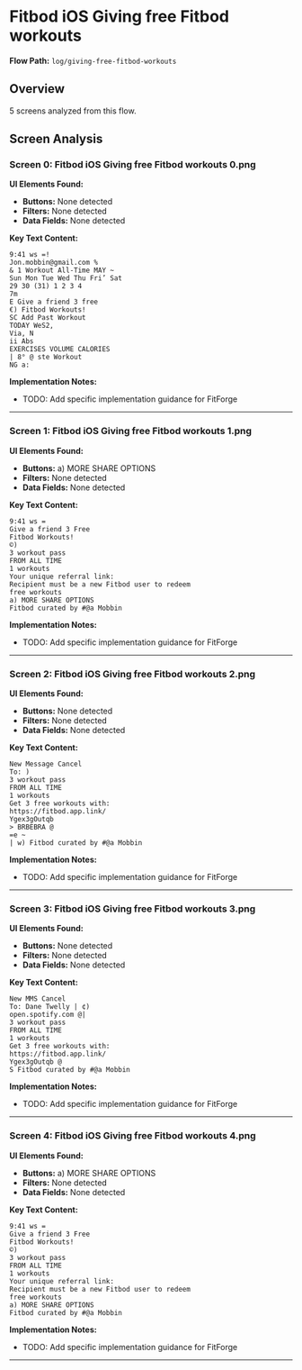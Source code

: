 # Fitbod iOS Giving free Fitbod workouts

**Flow Path:** `log/giving-free-fitbod-workouts`

## Overview
5 screens analyzed from this flow.

## Screen Analysis

### Screen 0: Fitbod iOS Giving free Fitbod workouts 0.png

**UI Elements Found:**
- **Buttons:** None detected
- **Filters:** None detected  
- **Data Fields:** None detected

**Key Text Content:**
```
9:41 ws =!
Jon.mobbin@gmail.com %
& 1 Workout All-Time MAY ~
Sun Mon Tue Wed Thu Fri’ Sat
29 30 (31) 1 2 3 4
7m
E Give a friend 3 free
€) Fitbod Workouts!
SC Add Past Workout
TODAY WeS2,
Via, N
ii Abs
EXERCISES VOLUME CALORIES
| 8° @ ste Workout
NG a:
```

**Implementation Notes:**
- TODO: Add specific implementation guidance for FitForge

---

### Screen 1: Fitbod iOS Giving free Fitbod workouts 1.png

**UI Elements Found:**
- **Buttons:** a) MORE SHARE OPTIONS
- **Filters:** None detected  
- **Data Fields:** None detected

**Key Text Content:**
```
9:41 ws =
Give a friend 3 Free
Fitbod Workouts!
©)
3 workout pass
FROM ALL TIME
1 workouts
Your unique referral link:
Recipient must be a new Fitbod user to redeem
free workouts
a) MORE SHARE OPTIONS
Fitbod curated by #@a Mobbin
```

**Implementation Notes:**
- TODO: Add specific implementation guidance for FitForge

---

### Screen 2: Fitbod iOS Giving free Fitbod workouts 2.png

**UI Elements Found:**
- **Buttons:** None detected
- **Filters:** None detected  
- **Data Fields:** None detected

**Key Text Content:**
```
New Message Cancel
To: )
3 workout pass
FROM ALL TIME
1 workouts
Get 3 free workouts with:
https://fitbod.app.link/
Ygex3gOutqb
> BRBEBRA @
=e ~
| w) Fitbod curated by #@a Mobbin
```

**Implementation Notes:**
- TODO: Add specific implementation guidance for FitForge

---

### Screen 3: Fitbod iOS Giving free Fitbod workouts 3.png

**UI Elements Found:**
- **Buttons:** None detected
- **Filters:** None detected  
- **Data Fields:** None detected

**Key Text Content:**
```
New MMS Cancel
To: Dane Twelly | ¢)
open.spotify.com @|
3 workout pass
FROM ALL TIME
1 workouts
Get 3 free workouts with:
https://fitbod.app.link/
Ygex3gOutqb @
S Fitbod curated by #@a Mobbin
```

**Implementation Notes:**
- TODO: Add specific implementation guidance for FitForge

---

### Screen 4: Fitbod iOS Giving free Fitbod workouts 4.png

**UI Elements Found:**
- **Buttons:** a) MORE SHARE OPTIONS
- **Filters:** None detected  
- **Data Fields:** None detected

**Key Text Content:**
```
9:41 ws =
Give a friend 3 Free
Fitbod Workouts!
©)
3 workout pass
FROM ALL TIME
1 workouts
Your unique referral link:
Recipient must be a new Fitbod user to redeem
free workouts
a) MORE SHARE OPTIONS
Fitbod curated by #@a Mobbin
```

**Implementation Notes:**
- TODO: Add specific implementation guidance for FitForge

---

